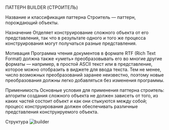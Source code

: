 ПАТТЕРН BUILDER (СТРОИТЕЛЬ)

Название и классификация паттерна
Строитель — паттерн, порождающий объекты.

Назначение
Отделяет конструирование сложного объекта от его представления, так что
в результате одного и того же процесса конструирования могут получаться
разные представления.

Мотивация
Программа чтения документов в формате RTF (Rich Text Format) должна
также «уметь» преобразовывать его во многие другие форматы — например,
в простой ASCII текст или в представление, которое можно отобразить
в виджете для ввода текста. Тем не менее, число возможных преобразований
заранее неизвестно, поэтому новые преобразования должны легко добавляться без изменения программы.

Применимость
Основные условия для применения паттерна строитель:
алгоритм создания сложного объекта не должен зависеть от того, из каких частей состоит объект и как они стыкуются между собой;
процесс конструирования должен обеспечивать различные представления конструируемого объекта.

Структура
![builder](/images/builder.png)